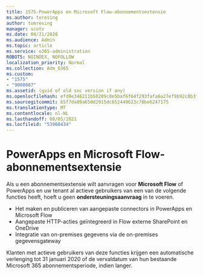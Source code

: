 ```yaml
---
title: 1575-PowerApps en Microsoft Flow-abonnementsextensie
ms.author: toresing
author: tomresing
manager: scotv
ms.date: 04/21/2020
ms.audience: Admin
ms.topic: article
ms.service: o365-administration
ROBOTS: NOINDEX, NOFOLLOW
localization_priority: Normal
ms.collection: Adm_O365
ms.custom:
- "1575"
- "9000087"
ms.assetid: (guid of old soc version if any)
ms.openlocfilehash: efd9e346211b50209c8e5baf6f64f293fafa6a27ef9b92c8b3f6fade889307a4
ms.sourcegitcommit: b5f7da89a650d2915dc652449623c78be6247175
ms.translationtype: MT
ms.contentlocale: nl-NL
ms.lasthandoff: 08/05/2021
ms.locfileid: "53960434"
---
```

# <a name="powerapps-and-microsoft-flow-plan-extension"></a>PowerApps en Microsoft Flow-abonnementsextensie

Als u een abonnementsextensie wilt aanvragen voor **Microsoft Flow** of PowerApps en uw tenant al actieve gebruikers van een van de volgende functies heeft, hoeft u geen **ondersteuningsaanvraag** in te voeren.

- Het maken en publiceren van aangepaste connectors in PowerApps en Microsoft Flow
- Aangepaste HTTP-acties geïntegreerd in Flow externe SharePoint en OneDrive
- Integratie van on-premises gegevens via de on-premises gegevensgateway

Klanten met actieve gebruikers van deze functies krijgen een automatische verlenging tot 31 januari 2020 of de vervaldatum van hun bestaande Microsoft 365 abonnementsperiode, indien langer.
